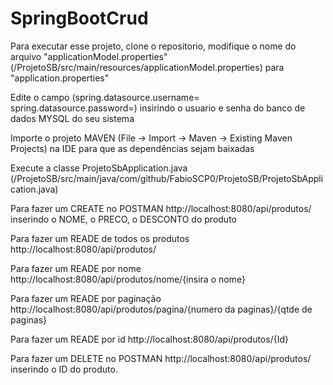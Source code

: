 # SpringBootCrud
Para executar esse projeto, clone o repositorio, modifique o nome do arquivo "applicationModel.properties"(/ProjetoSB/src/main/resources/applicationModel.properties) para "application.properties"

Edite o campo (spring.datasource.username= spring.datasource.password=) insirindo o usuario e senha do banco de dados MYSQL do seu sistema

Importe o projeto MAVEN (File -> Import -> Maven -> Existing Maven Projects) na IDE para que as dependências sejam baixadas

Execute a classe ProjetoSbApplication.java (/ProjetoSB/src/main/java/com/github/FabioSCP0/ProjetoSB/ProjetoSbApplication.java)

Para fazer um CREATE no POSTMAN http://localhost:8080/api/produtos/ inserindo o NOME, o PRECO, o DESCONTO do produto

Para fazer um READE de todos os produtos http://localhost:8080/api/produtos/

Para fazer um READE por nome http://localhost:8080/api/produtos/nome/{insira o nome}

Para fazer um READE por paginação http://localhost:8080/api/produtos/pagina/{numero da paginas}/{qtde de paginas}

Para fazer um READE por id http://localhost:8080/api/produtos/{Id}

Para fazer um DELETE no POSTMAN http://localhost:8080/api/produtos/ inserindo o ID do produto.
